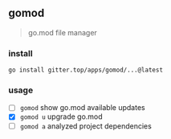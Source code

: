 ## gomod

> go.mod file manager

### install

```shell
go install gitter.top/apps/gomod/...@latest
```

### usage

- [ ] `gomod` show go.mod available updates
- [x] `gomod u` upgrade go.mod
- [ ] `gomod a` analyzed project dependencies
